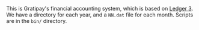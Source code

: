 This is Gratipay's financial accounting system, which is based on [Ledger
3](http://ledger-cli.org/). We have a directory for each year, and a `NN.dat`
file for each month. Scripts are in the `bin/` directory.
